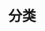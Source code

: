 ---
title: 分类
menu:
  main:
    weight: 3
    params:
      icon: <i class="fas fa-fw fa-folder"></i>
      description: List of categories.
---